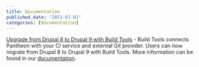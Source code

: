 ```yaml
---
title: Documentation
published_date: "2021-07-01"
categories: [documentation]
---
```

[Upgrade from Drupal 8 to Drupal 9 with Build Tools](/guides/drupal-hosted-createbt) - Build Tools connects Pantheon with your CI service and external Git provider. Users can now migrate from Drupal 8 to Drupal 9 with Build Tools. More information can be found in our [documentation](/drupal-migration).
